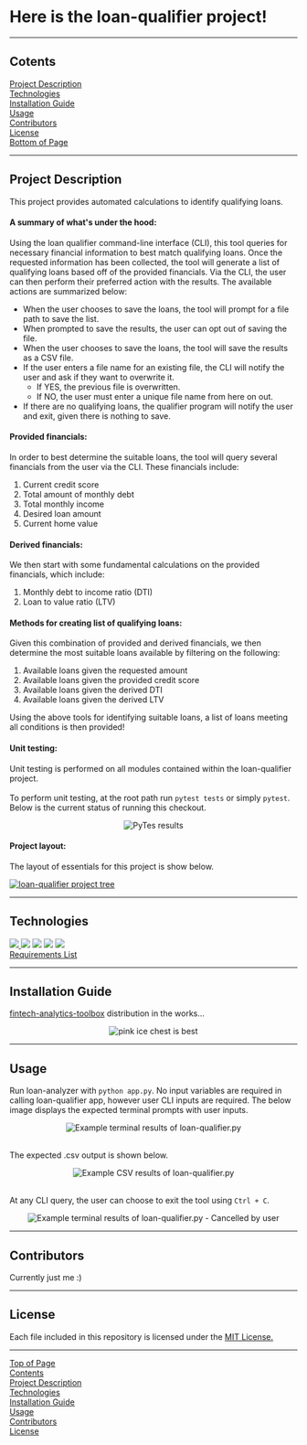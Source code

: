 # Here is the loan-qualifier project!<a id="Top-of-Page">
***
## <a id="Contents">Cotents</a>
[Project Description](#Project-Description)<br>
[Technologies](#Technologies)<br>
[Installation Guide](#Installation-Guide)<br>
[Usage](#Usage)<br>
[Contributors](#Contributors)<br>
[License](#License)<br>
[Bottom of Page](#Bottom-of-Page)<br>
***
## Project Description<a id="Project-Description">
This project provides automated calculations to identify qualifying loans.

#### A summary of what's under the hood:
Using the loan qualifier command-line interface (CLI), this tool queries for necessary financial information to best match qualifying loans. Once the requested information has been collected, the tool will generate a list of qualifying loans based off of the provided financials. Via the CLI, the user can then perform their preferred action with the results. The available actions are summarized below:
 - When the user chooses to save the loans, the tool will prompt for a file path to save the list.
 - When prompted to save the results, the user can opt out of saving the file.
 - When the user chooses to save the loans, the tool will save the results as a CSV file.
 - If the user enters a file name for an existing file, the CLI will notify the user and ask if they want to overwrite it.
     - If YES, the previous file is overwritten.
     - If NO, the user must enter a unique file name from here on out.
 - If there are no qualifying loans, the qualifier program will notify the user and exit, given there is nothing to save.
    
#### Provided financials:
In order to best determine the suitable loans, the tool will query several financials from the user via the CLI. These financials include:
1. Current credit score
2. Total amount of monthly debt
3. Total monthly income
4. Desired loan amount
5. Current home value

#### Derived financials:
We then start with some fundamental calculations on the provided financials, which include:
1. Monthly debt to income ratio (DTI)
2. Loan to value ratio (LTV)

#### Methods for creating list of qualifying loans:
Given this combination of provided and derived financials, we then determine the most suitable loans available by filtering on the following:
1. Available loans given the requested amount
2. Available loans given the provided credit score
3. Available loans given the derived DTI
4. Available loans given the derived LTV

Using the above tools for identifying suitable loans, a list of loans meeting all conditions is then provided!

#### Unit testing:
Unit testing is performed on all modules contained within the loan-qualifier project.<br><br>
To perform unit testing, at the root path run `pytest tests` or simply `pytest`. Below is the current status of running this checkout.<br>
    
<center><img src="img/pytest_unit_test_20210703_debad13.png" title="PyTes results"/></center>

#### Project layout:
The layout of essentials for this project is show below.
<p><a href="tree.txt"><img src="img/project_tree.png" title="loan-qualifier project tree"></a></p>

***
## Technologies<a id="Technologies">
<a href="https://docs.python.org/release/3.7.10/"><img src="https://img.shields.io/badge/python-3.7.10%2B-green">
<a href="https://jupyter-notebook.readthedocs.io/en/stable/"><img src="https://img.shields.io/badge/jupyter--notebook-6.4.0-blue"></a>
<a href="https://github.com/google/python-fire"><img src="https://img.shields.io/badge/fire-0.4.0-red"></a>
<a href="https://github.com/tmbo/questionary"><img src="https://img.shields.io/badge/questionary-1.9.0-red"></a>
<a href="https://docs.pytest.org/en/latest/"><img src="https://img.shields.io/badge/PyTest-0.0.0-orange"></a><br>
<a href="requirements.txt" title="requirements.txt">Requirements List</a>
***
## Installation Guide<a id="Installation-Guide">
<a href="https://github.com/jasonjgarcia24/fintech-analytics-toolbox" title="github.com/jasonjgarcia24/fintech-analytics-toolbox">fintech-analytics-toolbox</a> distribution in the works...<br>
    
<center><img src="https://media.giphy.com/media/k7LxZAzC9V70s/giphy.gif" title="pink ice chest is best"/></center>

***
## Usage<a id="Usage">
Run loan-analyzer with `python app.py`. No input variables are required in calling loan-qualifier app, however user CLI inputs are required. The below image displays the expected terminal prompts with user inputs.<br>
<center><img src="img/appy_terminal_run_input.png" title="Example terminal results of loan-qualifier.py" /></center><br>

The expected .csv output is shown below.<br>
<center><img src="img/appy_terminal_run_output.png" title="Example CSV results of loan-qualifier.py" /></center><br> 

At any CLI query, the user can choose to exit the tool using <code>Ctrl + C</code>.
<center><img src="img/appy_terminal_run_input_quit.png" title="Example terminal results of loan-qualifier.py - Cancelled by user" /></center>

***
## Contributors<a id="Contributors">
Currently just me :)<br>
***
## License<a id="License">
Each file included in this repository is licensed under the <a href="https://github.com/jasonjgarcia24/fintech-analytics-toolbox/blob/main/LICENSE" title="github.com/jasonjgarcia24/loan-qualifier/blob/main/LICENSE">MIT License.</a>
***
[Top of Page](#Top-of-Page)<br>
[Contents](#Contents)<br>
[Project Description](#Project-Description)<br>
[Technologies](#Technologies)<br>
[Installation Guide](#Installation-Guide)<br>
[Usage](#Usage)<br>
[Contributors](#Contributors)<br>
[License](#License)<br>
<a id="Bottom-of-Page"></a>
